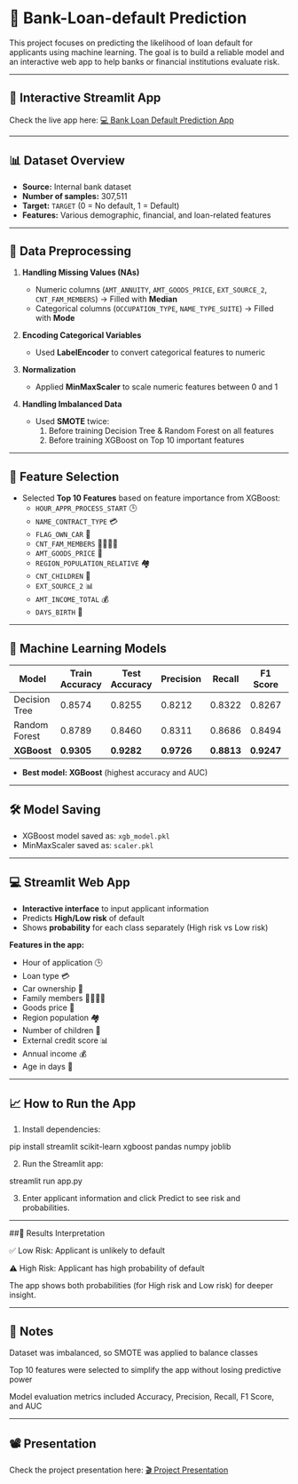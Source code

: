 # 💸 Bank-Loan-default Prediction 

This project focuses on predicting the likelihood of loan default for applicants using machine learning. The goal is to build a reliable model and an interactive web app to help banks or financial institutions evaluate risk.  

---

## 🔗 Interactive Streamlit App
Check the live app here: [💻 Bank Loan Default Prediction App](https://bank-loan-default-predictor.streamlit.app/)

---

## 📊 Dataset Overview
- **Source:** Internal bank dataset  
- **Number of samples:** 307,511  
- **Target:** `TARGET` (0 = No default, 1 = Default)  
- **Features:** Various demographic, financial, and loan-related features  

---

## 🧹 Data Preprocessing
1. **Handling Missing Values (NAs)**  
   - Numeric columns (`AMT_ANNUITY`, `AMT_GOODS_PRICE`, `EXT_SOURCE_2`, `CNT_FAM_MEMBERS`) → Filled with **Median**  
   - Categorical columns (`OCCUPATION_TYPE`, `NAME_TYPE_SUITE`) → Filled with **Mode**  

2. **Encoding Categorical Variables**  
   - Used **LabelEncoder** to convert categorical features to numeric  

3. **Normalization**  
   - Applied **MinMaxScaler** to scale numeric features between 0 and 1  

4. **Handling Imbalanced Data**  
   - Used **SMOTE** twice:  
     1. Before training Decision Tree & Random Forest on all features  
     2. Before training XGBoost on Top 10 important features  

---

## 🌟 Feature Selection
- Selected **Top 10 Features** based on feature importance from XGBoost:
  - `HOUR_APPR_PROCESS_START` 🕒
  - `NAME_CONTRACT_TYPE` 💳
  - `FLAG_OWN_CAR` 🚗
  - `CNT_FAM_MEMBERS` 👨‍👩‍👧‍👦
  - `AMT_GOODS_PRICE` 🛒
  - `REGION_POPULATION_RELATIVE` 🏘️
  - `CNT_CHILDREN` 🧒
  - `EXT_SOURCE_2` 📊
  - `AMT_INCOME_TOTAL` 💰
  - `DAYS_BIRTH` 🎂

---

## 🤖 Machine Learning Models

| Model           | Train Accuracy | Test Accuracy | Precision | Recall | F1 Score | AUC     |
|----------------|--------------|--------------|-----------|--------|----------|---------|
| Decision Tree   | 0.8574       | 0.8255       | 0.8212    | 0.8322 | 0.8267   | 0.8874  |
| Random Forest   | 0.8789       | 0.8460       | 0.8311    | 0.8686 | 0.8494   | 0.9254  |
| **XGBoost**     | **0.9305**   | **0.9282**   | **0.9726**| **0.8813** | **0.9247** | **0.9629** |

- **Best model: XGBoost** (highest accuracy and AUC)

---

## 🛠️ Model Saving
- XGBoost model saved as: `xgb_model.pkl`  
- MinMaxScaler saved as: `scaler.pkl`  

---

## 💻 Streamlit Web App
- **Interactive interface** to input applicant information  
- Predicts **High/Low risk** of default  
- Shows **probability** for each class separately (High risk vs Low risk)  

**Features in the app:**  
- Hour of application 🕒  
- Loan type 💳  
- Car ownership 🚗  
- Family members 👨‍👩‍👧‍👦  
- Goods price 🛒  
- Region population 🏘️  
- Number of children 🧒  
- External credit score 📊  
- Annual income 💰  
- Age in days 🎂  

---

## 📈 How to Run the App
1. Install dependencies:  

pip install streamlit scikit-learn xgboost pandas numpy joblib

2. Run the Streamlit app:



streamlit run app.py

3. Enter applicant information and click Predict to see risk and probabilities.




---

##🔮 Results Interpretation

✅ Low Risk: Applicant is unlikely to default

⚠️ High Risk: Applicant has high probability of default


The app shows both probabilities (for High risk and Low risk) for deeper insight.


---

## 📌 Notes

Dataset was imbalanced, so SMOTE was applied to balance classes

Top 10 features were selected to simplify the app without losing predictive power

Model evaluation metrics included Accuracy, Precision, Recall, F1 Score, and AUC



---
## 📽️ Presentation
Check the project presentation here: [🎬 Project Presentation](YOUR_PRESENTATION_LINK_HERE)
